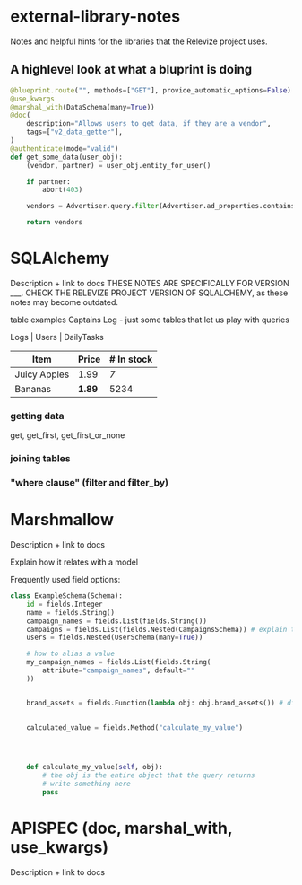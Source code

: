 # external-library-notes
Notes and helpful hints for the libraries that the Relevize project uses. 

## A highlevel look at what a bluprint is doing

```py
@blueprint.route("", methods=["GET"], provide_automatic_options=False) # thing
@use_kwargs                                                            # thing
@marshal_with(DataSchema(many=True))                                   # thing
@doc(                                                                  # thing
    description="Allows users to get data, if they are a vendor",      # thing
    tags=["v2_data_getter"],                                           # thing
)
@authenticate(mode="valid")                                            # thing
def get_some_data(user_obj):
    (vendor, partner) = user_obj.entity_for_user()                     # thing

    if partner:
        abort(403)

    vendors = Advertiser.query.filter(Advertiser.ad_properties.contains(partner))

    return vendors
```

# SQLAlchemy

Description + link to docs
THESE NOTES ARE SPECIFICALLY FOR VERSION ___. 
CHECK THE RELEVIZE PROJECT VERSION OF SQLALCHEMY, as these notes may become outdated.

table examples
Captains Log - just some tables that let us play with queries

Logs | Users | DailyTasks

| Item         | Price     | # In stock |
|--------------|-----------|------------|
| Juicy Apples | 1.99      | *7*        |
| Bananas      | **1.89**  | 5234       |

### getting data
get, get_first, get_first_or_none

### joining tables

### "where clause" (filter and filter_by)

### 

# Marshmallow

Description + link to docs

Explain how it relates with a model

Frequently used field options:
```py
class ExampleSchema(Schema):
    id = fields.Integer
    name = fields.String()
    campaign_names = fields.List(fields.String())
    campaigns = fields.List(fields.Nested(CampaignsSchema)) # explain this
    users = fields.Nested(UserSchema(many=True)) 

    # how to alias a value
    my_campaign_names = fields.List(fields.String(
        attribute="campaign_names", default=""
    ))    


    brand_assets = fields.Function(lambda obj: obj.brand_assets()) # difference between this and .Method

    
    calculated_value = fields.Method("calculate_my_value")




    def calculate_my_value(self, obj):
        # the obj is the entire object that the query returns
        # write something here
        pass
```


# APISPEC (doc, marshal_with, use_kwargs)

Description + link to docs
